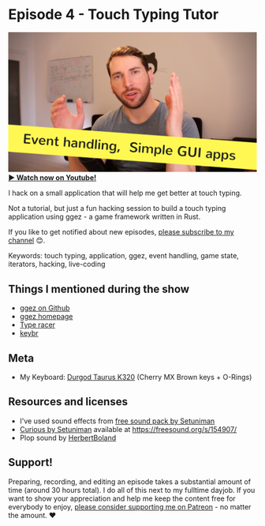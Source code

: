 # Episode 4 - Touch Typing Tutor

[![YouTube video thumbnail](./thumb.jpg)](https://hello-rust.show/4/)
**[&#x25b6; Watch now on Youtube!](https://youtu.be/S0Vubd-C5-o)**

I hack on a small application that will help me get better at touch typing.

Not a tutorial, but just a fun hacking session to build a touch typing application using ggez - a game framework written in Rust.



If you like to get notified about new episodes, [please subscribe to my channel](https://www.youtube.com/hellorust) 😊.

Keywords: touch typing, application, ggez, event handling, game state, iterators, hacking, live-coding

## Things I mentioned during the show

* [ggez on Github](https://github.com/ggez/ggez)
* [ggez homepage](http://ggez.rs/)
* [Type racer](http://typeracer.com/)
* [keybr](http://keybr.com/)

## Meta

* My Keyboard: [Durgod Taurus K320](https://www.aliexpress.com/item/durgod-87-taurus-k320-mechanical-keyboard-using-cherry-mx-switches-pbt-doubleshot-keycaps-brown-blue-black/32845509908.html) (Cherry MX Brown keys + O-Rings)


## Resources and licenses

* I've used sound effects from [free sound pack by Setuniman](https://freesound.org/people/Setuniman/packs/8199/)
* [Curious by Setuniman](https://freesound.org/people/Setuniman/sounds/154907/) available at https://freesound.org/s/154907/
* Plop sound by [HerbertBoland](https://freesound.org/people/HerbertBoland/sounds/33369/)



## Support!

Preparing, recording, and editing an episode takes a substantial amount of time
(around 30 hours total). I do all of this next to my fulltime dayjob.
If you want to show your appreciation and help me keep the content free
for everybody to enjoy, [please consider supporting me on
Patreon](https://www.patreon.com/bePatron?c=1568097) - no matter the amount. ❤️